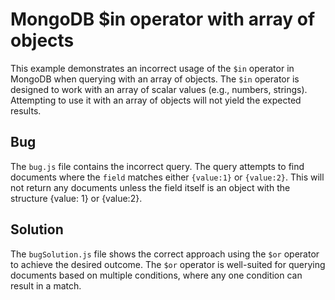 # MongoDB $in operator with array of objects
This example demonstrates an incorrect usage of the `$in` operator in MongoDB when querying with an array of objects. The `$in` operator is designed to work with an array of scalar values (e.g., numbers, strings). Attempting to use it with an array of objects will not yield the expected results.

## Bug
The `bug.js` file contains the incorrect query.  The query attempts to find documents where the `field` matches either `{value:1}` or `{value:2}`. This will not return any documents unless the field itself is an object with the structure {value: 1} or {value:2}.

## Solution
The `bugSolution.js` file shows the correct approach using the `$or` operator to achieve the desired outcome. The `$or` operator is well-suited for querying documents based on multiple conditions, where any one condition can result in a match.